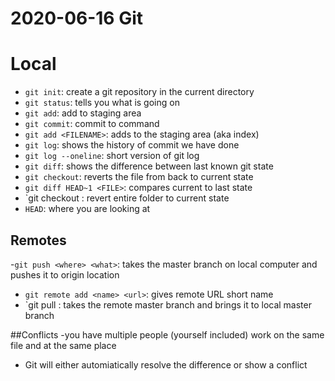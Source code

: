 # 2020-06-16 Git

# Local 
- `git init`: create a git repository in the current directory
- `git status`: tells you what is going on
- `git add`: add to staging area
- `git commit`: commit to command
- `git add <FILENAME>`: adds <FILENAME> to the staging area (aka index)
- `git log`: shows the history of commit we have done
- `git log --oneline`: short version of git log
- `git diff`: shows the difference between last known git state
- `git checkout`: reverts the file from <HASG> back to current state
- `git diff HEAD~1 <FILE>`: compares current to last state
- `git checkout <HASH>: revert entire folder to current state
- `HEAD`: where you are looking at 

## Remotes

-`git push <where> <what>`: takes the master branch on local computer and pushes it to origin location
- `git remote add <name> <url>`: gives remote URL short name
- `git pull <where> <what>: takes the remote master branch and brings it to local master branch

##Conflicts
-you have multiple people (yourself included) work on the same file and at the same place
- Git will either automiatically resolve the difference or show a conflict

